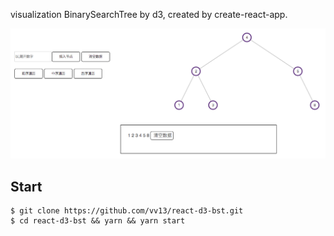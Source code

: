 visualization BinarySearchTree by d3, created by create-react-app.

![](./demo.png)

## Start
```
$ git clone https://github.com/vv13/react-d3-bst.git
$ cd react-d3-bst && yarn && yarn start
```

